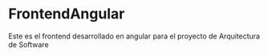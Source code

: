 # FrontendAngular
Este es el frontend desarrollado en angular para el proyecto de Arquitectura de Software
